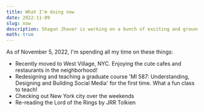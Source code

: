 ```yaml
---
title: What I'm doing now
date: 2022-11-09
slug: now
description: Shagun Jhaver is working on a bunch of exciting and groundbreaking projects
math: true
---
```


As of November 5, 2022, I'm spending all my time on these things:

* Recently moved to West Village, NYC. Enjoying the cute cafes and restaurants in the neighborhood!
* Redesigning and teaching a graduate course 'MI 587: Understanding, Designing and Building Social Media' for the first time. What a fun class to teach!
* Checking out New York city over the weekends
* Re-reading the Lord of the Rings by JRR Tolkien
